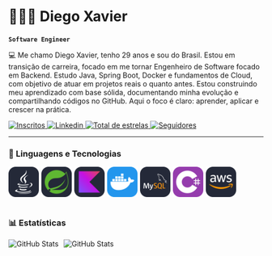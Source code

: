 # 👩🏻‍💻 Diego Xavier

**`Software Engineer`**

💻 Me chamo Diego Xavier, tenho 29 anos e sou do Brasil. Estou em transição de carreira, focado em me tornar Engenheiro de Software focado em Backend. Estudo Java, Spring Boot, Docker e fundamentos de Cloud, com objetivo de atuar em projetos reais o quanto antes.
Estou construindo meu aprendizado com base sólida, documentando minha evolução e compartilhando códigos no GitHub. Aqui o foco é claro: aprender, aplicar e crescer na prática.

<p align="left">
    <a href="https://youtube.com/@xavieer_dev?si=UZRHW9dHPCETGsfB">
        <img 
            alt="Inscritos" 
            title="Inscreva-se no meu canal" 
            src="https://custom-icon-badges.demolab.com/youtube/channel/subscribers/UCo-gJ8RnTn5akHqHvO55DVA?color=%23E05D44&label=Inscreva-se&logo=video&logoColor=white&style=for-the-badge&labelColor=CE4630"
        />
    </a>
    <a href="https://www.linkedin.com/in/diegoxvr/?locale=pt_BR">
        <img 
            alt="Linkedin" 
            title="Linkedin" 
            src="https://custom-icon-badges.demolab.com/badge/LinkedIn-Connections-0077B5?logo=linkedin&logoColor=white&style=for-the-badge&labelColor=004182"
        />
    </a> 
    <a href="https://github.com/Diego-xaviers?tab=repositories">
        <img 
            alt="Total de estrelas" 
            title="Total de estrelas GitHub" 
            src="https://custom-icon-badges.demolab.com/github/stars/Diego-xaviers?color=55960c&style=for-the-badge&labelColor=488207&logo=star&label=estrelas&affiliations=OWNER"
        />
    </a>
    <a href="https://github.com/Diego-xaviers?tab=followers">
        <img 
            alt="Seguidores" 
            title="Me siga no GitHub" 
            src="https://custom-icon-badges.demolab.com/github/followers/Diego-xaviers?color=236ad3&labelColor=1155ba&style=for-the-badge&logo=github&label=Seguidores&logoColor=white"
        />
    </a>
</p>

---

### 🤖 Linguagens e Tecnologias

<img 
    align="left" 
    alt="Java"
    title="Java" 
    width="60px" 
    style="padding-right: 5px;" 
    src="https://github.com/tandpfun/skill-icons/blob/main/icons/Java-Dark.svg" 
/>
<img 
    align="left" 
    alt="Spring" 
    title="Spring"
    width="60px" 
    style="padding-right: 5px;" 
    src="https://github.com/tandpfun/skill-icons/blob/main/icons/Spring-Dark.svg" 
/>
<img 
    align="left" 
    alt="Kotlin" 
    title="Kotlin"
    width="60px" 
    style="padding-right: 5px;" 
    src="https://github.com/tandpfun/skill-icons/blob/main/icons/Kotlin-Dark.svg" 
/>
<img 
    align="left" 
    alt="Docker"
    title="Docker" 
    width="60px" 
    style="padding-right: 5px;" 
    src="https://github.com/tandpfun/skill-icons/blob/main/icons/Docker.svg" 
/>
<img 
    align="left" 
    alt="MySQL" 
    title="MySQL"
    width="60px" 
    style="padding-right: 5px;" 
    src="https://github.com/tandpfun/skill-icons/blob/main/icons/MySQL-Dark.svg" 
/>
<img 
    align="left" 
    alt="C#" 
    title="C#"
    width="60px" 
    style="padding-right: 5px;" 
    src="https://github.com/tandpfun/skill-icons/blob/main/icons/CS.svg" 
/>
<img 
    align="left" 
    alt="AWS" 
    title="AWS"
    width="60px" 
    style="padding-right: 5px;" 
    src="https://github.com/tandpfun/skill-icons/blob/main/icons/AWS-Dark.svg?short_path=2aed204"
/>


<br clear="left"/>
<br/>

### 📊 Estatísticas

<p>
  <img 
    align="left" 
    alt="GitHub Stats" 
    height="200" 
    style="padding-right: 10px;" 
    src="https://github-readme-stats.vercel.app/api?username=Diego-xaviers&show_icons=true&theme=tokyonight&include_all_commits=true&locale=pt-br" 
  />

<img 
      align="left" 
      alt="GitHub Stats" 
      height="200" 
      src="https://github-readme-stats.vercel.app/api/top-langs/?username=Diego-xaviers&theme=tokyonight&layout=compact&custom_title=Tecnologias&langs_count=9" 
  />

</p>
